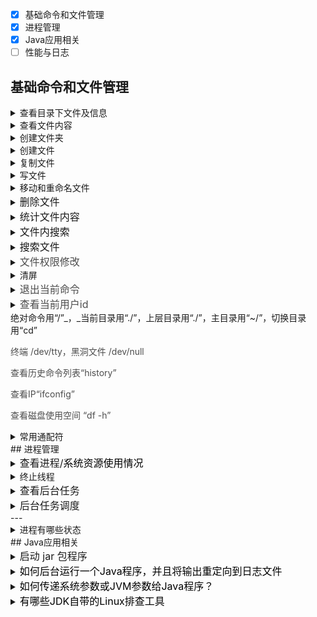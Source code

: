 - [x] 基础命令和文件管理
- [x] 进程管理
- [x] Java应用相关
- [ ] 性能与日志

## 基础命令和文件管理
<details class="lake-collapse"><summary id="u684a7bb8"><span class="ne-text">查看目录下文件及信息</span></summary><p id="u4de14c91" class="ne-p"><span class="ne-text">“</span><span class="ne-text" style="color: rgb(0, 0, 0); font-size: 14px">ls </span><span class="ne-text">”a表示所有文件，l表示详细信息</span></p></details>
<details class="lake-collapse"><summary id="u6a9650cc"><span class="ne-text">查看文件内容</span></summary><p id="u9b8e546b" class="ne-p"><span class="ne-text"> “cat”快速显示全部内容</span></p><p id="u73e87b54" class="ne-p"><span class="ne-text">“less”分页查看，q退出</span></p><p id="u9e6081ef" class="ne-p"><span class="ne-text">“head -n 行数 文件名”查看文件开头几行</span></p><p id="ued5b0e8d" class="ne-p"><span class="ne-text">“tail -n 行数 文件名”查看文件末尾几行</span></p><p id="u15737048" class="ne-p"><span class="ne-text">“tail -f 文件名”实时追踪文件更新</span></p></details>
<details class="lake-collapse"><summary id="u8dedbb68"><span class="ne-text">创建文件夹</span></summary><p id="u2bb87038" class="ne-p"><span class="ne-text">“</span><span class="ne-text" style="color: rgb(77, 77, 77); font-size: 16px">mkdir</span><span class="ne-text">”</span></p></details>
<details class="lake-collapse"><summary id="ud5a65969"><span class="ne-text">创建文件</span></summary><p id="u561b01a1" class="ne-p"><span class="ne-text">“touch 文件名”</span><em><span class="ne-text">(</span></em><em><span class="ne-text" style="color: rgb(0, 0, 0); font-size: 16px">创建/更新文件时间</span></em><em><span class="ne-text">)</span></em></p><p id="ua843d7c4" class="ne-p"><span class="ne-text">“&gt; 文件名”(</span><span class="ne-text" style="color: rgb(0, 0, 0); font-size: 16px">会清空文件内容</span><span class="ne-text">)</span></p><p id="u4f77b7aa" class="ne-p"><span class="ne-text">“echo 内容 &gt; 文件名</span><strong><span class="ne-text">”</span></strong><span class="ne-text">(</span><span class="ne-text" style="color: rgb(0, 0, 0); font-size: 16px">创建带内容的文件</span><span class="ne-text">)</span></p></details>
<details class="lake-collapse"><summary id="u48bf7039"><span class="ne-text">复制文件</span></summary><p id="ucf0c3073" class="ne-p"><span class="ne-text">“</span><span class="ne-text" style="color: rgb(0, 0, 0); font-size: 14px">cp 源文件 目标路径</span><span class="ne-text">”r 递归复制，i 覆盖提示确认，v 显示复制详情</span></p></details>
<details class="lake-collapse"><summary id="u66e99759"><span class="ne-text">写文件</span></summary><p id="u78a748e9" class="ne-p"><span class="ne-text" style="font-size: 14px">echo&quot;Hello&quot; &gt; test.txt </span><em><span class="ne-text" style="font-size: 14px">覆盖写入</span></em></p><p id="u9bed1f8a" class="ne-p"><span class="ne-text" style="font-size: 14px">echo&quot;World&quot; &gt;&gt; test.txt </span><em><span class="ne-text" style="font-size: 14px"> 追加写入</span></em></p><p id="ub3aad5af" class="ne-p"><span class="ne-text">vim </span><span class="ne-text" style="color: rgb(0, 0, 0); font-size: 14px">test.txt 自由写</span></p></details>
<details class="lake-collapse"><summary id="uba75ee7f"><span class="ne-text">移动和重命名文件</span></summary><p id="uea41babc" class="ne-p"><span class="ne-text">mv file.txt /target_dir/  # 将文件移动到目录</span></p><p id="u7aa77b04" class="ne-p"><span class="ne-text">mv old.txt new.txt        # 重命名文件</span></p></details>
<details class="lake-collapse"><summary id="uda220f93"><span class="ne-text" style="font-size: 16px">删除文件</span></summary><p id="u344d09e2" class="ne-p"><span class="ne-text" style="color: rgb(0, 0, 0); font-size: 14px">rm 文件名  ，f 强制删除，i 删除前确认， r 递归删除目录及内容</span></p></details>
<details class="lake-collapse"><summary id="u7fcdc569"><span class="ne-text" style="font-size: 16px">统计文件内容</span></summary><p id="u2906f15d" class="ne-p"><span class="ne-text" style="color: rgb(0, 0, 0); font-size: 14px">wc 文件名，l 仅统计行数，w 仅统计单词数，c仅统计字节数，m统计字符数</span></p></details>
<details class="lake-collapse"><summary id="u2c43bf72"><span class="ne-text" style="font-size: 16px">文件内搜索</span></summary><p id="ud4aa27b1" class="ne-p"><span class="ne-text" style="color: rgb(0, 0, 0); font-size: 14px">grep &quot;关键词&quot; 文件名</span></p><p id="u3fb6c7bd" class="ne-p"><span class="ne-text" style="color: rgb(0, 0, 0); font-size: 14px">i 忽略大小写，n 显示匹配行号，v 搜索不包含关键词的行，r 递归搜索目录，l 仅显示包含匹配项的文件名</span></p></details>
<details class="lake-collapse"><summary id="u19b2394e"><span class="ne-text" style="font-size: 16px">搜索文件</span></summary><p id="u3261835c" class="ne-p"><span class="ne-text">find 搜索路径 -name &quot;文件名&quot;，按照文件名搜索</span></p><p id="u96e52e4b" class="ne-p"><span class="ne-text">grep &quot;关键词&quot; 文件路径，按照内容搜索</span></p></details>
<details class="lake-collapse"><summary id="u8566cd83"><span class="ne-text" style="color: rgb(77, 77, 77); font-size: 16px">文件权限修改</span></summary><p id="u346b608f" class="ne-p"><span class="ne-text" style="color: rgb(77, 77, 77); font-size: 16px">“</span><span class="ne-text" style="font-size: 14px">chmod</span><span class="ne-text" style="color: rgb(0, 0, 0); font-size: 14px"> 755 文件名</span><span class="ne-text" style="color: rgb(77, 77, 77); font-size: 16px">” 所有者，组，其他；4读2写1执行</span></p></details>
<details class="lake-collapse"><summary id="uc4bbb494"><span class="ne-text">清屏</span></summary><p id="u906ef1c7" class="ne-p"><span class="ne-text">“clear”</span></p></details>
<details class="lake-collapse"><summary id="ucfb87aa0"><span class="ne-text" style="color: rgb(77, 77, 77); font-size: 16px">退出当前命令</span></summary><p id="u74042b6f" class="ne-p"><span class="ne-text" style="color: rgb(77, 77, 77); font-size: 16px">ctrl+c 彻底退出</span></p></details>
<details class="lake-collapse"><summary id="u72dedbc1"><span class="ne-text" style="color: rgb(77, 77, 77); font-size: 16px">查看当前用户id</span></summary><p id="u7bc22842" class="ne-p"><span class="ne-text" style="color: rgb(77, 77, 77); font-size: 16px">“id”</span></p></details>
绝对命令用“/”_，_当前目录用“./”，上层目录用“./”，主目录用“~/”，切换目录用“cd”

<font style="color:rgb(77, 77, 77);">终端 /dev/tty，黑洞文件 /dev/null</font>

<font style="color:rgb(77, 77, 77);">查看历史命令列表“history”</font>

<font style="color:rgb(77, 77, 77);">查看IP“ifconfig”</font>

<font style="color:rgb(77, 77, 77);">查看磁盘使用空间 “df -h”</font>

<details class="lake-collapse"><summary id="ue7bbad05"><span class="ne-text">常用通配符</span></summary><p id="ub3e14c1f" class="ne-p"><span class="ne-text" style="font-size: 16px">rm *.log      # 删除所有.log结尾的文件，*匹</span><span class="ne-text" style="color: rgb(0, 0, 0); font-size: 16px">配任意数量任意字符（包括空字符）</span></p><p id="u9b02657c" class="ne-p"><span class="ne-text" style="color: rgb(0, 0, 0); font-size: 16px">ls file?.txt  # 匹配 file1.txt、fileA.txt 等 ，？匹配</span><span class="ne-text">单个</span><span class="ne-text" style="color: rgb(0, 0, 0); font-size: 16px">任意字符</span></p><p id="uf56e5388" class="ne-p"><span class="ne-text" style="color: rgb(0, 0, 0); font-size: 16px">ls file[123].txt  # 匹配 file1.txt、file2.txt、file3.txt，[]匹配括号内任意一个字符</span></p><p id="ued8ae0d4" class="ne-p"><span class="ne-text" style="color: rgb(0, 0, 0); font-size: 16px">ls file[!a-z].txt  # 排除字母命名的文件，[!]或[^]匹配不在括号内的字符</span></p><p id="ud809f40f" class="ne-p"><span class="ne-text" style="color: rgb(0, 0, 0); font-size: 16px">cp file.{txt,bak}  # 同时操作 file.txt 和 file.bak，{}生成多个匹配组合</span></p></details>
## 进程管理
<details class="lake-collapse"><summary id="u3d9cb2fc"><span class="ne-text" style="font-size: 16px">查看进程/</span><span class="ne-text" style="color: rgb(0, 0, 0); font-size: 16px">系统资源使用情况</span></summary><p id="u2b40d7e8" class="ne-p"><span class="ne-text" style="font-size: 16px">ps 查看当前进程快照</span></p><ul class="ne-ul"><li id="u84d02864" data-lake-index-type="0"><span class="ne-text">ps aux       # 查看所有用户的所有进程（详细）  </span></li><li id="u7f626f9b" data-lake-index-type="0"><span class="ne-text">ps -ef       # 查看全格式进程列表（含父进程ID）  </span></li><li id="ua62f042b" data-lake-index-type="0"><span class="ne-text">ps -eLf      # 查看进程及线程（L显示线程）</span></li><li id="u60233eaf" data-lake-index-type="0"><span class="ne-text" style="color: rgb(0, 0, 0); font-size: 14px">ps aux | grep 进程名 </span><span class="ne-text"># 模糊匹配进程名（常用，但会包含grep自身）</span></li></ul><p id="u258b5383" class="ne-p"><span class="ne-text">top 实时动态查看进程（按 </span><code class="ne-code"><span class="ne-text">q</span></code><span class="ne-text">退出）</span></p><ul class="ne-ul"><li id="uf21457b7" data-lake-index-type="0"><span class="ne-text">top              # 默认按CPU占用排序  </span></li><li id="u084fe17b" data-lake-index-type="0"><span class="ne-text">top -p PID   # 监控指定PID的进程</span></li></ul></details>
<details class="lake-collapse"><summary id="u3eb8e8fc"><span class="ne-text">终止线程</span></summary><p id="u54fda43a" class="ne-p"><span class="ne-text">kill -15 PID，请求进程正常退出</span></p><p id="ue727bc94" class="ne-p"><span class="ne-text">kill -9 PID，强制终止，立即杀死进程</span></p><p id="u1cd6bdbe" class="ne-p"><span class="ne-text">pkill 进程名          # 按名称终止（如 `pkill nginx`）  </span></p><p id="u0e71512e" class="ne-p"><span class="ne-text">killall 进程名       # 终止所有同名进程（如 `killall java`）</span></p></details>
<details class="lake-collapse"><summary id="uf3cfcc09"><span class="ne-text" style="font-size: 16px">查看后台任务</span></summary><p id="ueedea950" class="ne-p"><span class="ne-text">jobs -l，l 显示任务详情</span></p></details>
<details class="lake-collapse"><summary id="u16bf9444"><span class="ne-text" style="font-size: 16px">后台任务调度</span></summary><p id="ucb6874f5" class="ne-p"><span class="ne-text">fg %任务编号，后台任务调到前台执行</span></p><p id="ua5b3c8f5" class="ne-p"><span class="ne-text">bg %任务编号，将停止的后台任务在后台继续执行</span></p></details>
---

<details class="lake-collapse"><summary id="u660ce738"><span class="ne-text">进程有哪些状态</span></summary><ol class="ne-ol"><li id="u72a43daa" data-lake-index-type="0" style="text-align: left"><strong><span class="ne-text" style="color: rgb(0, 0, 0); font-size: 16px">运行（Running）</span></strong><span class="ne-text" style="color: rgb(0, 0, 0); font-size: 16px"> - 符号</span><span class="ne-text" style="color: rgb(0, 0, 0); font-size: 16px"> </span><code class="ne-code"><span class="ne-text" style="color: rgb(0, 0, 0); font-size: 14px">R</span></code><span class="ne-text" style="color: rgb(0, 0, 0); font-size: 16px">进程正在执行或就绪（等待 CPU 调度）。</span></li><li id="u27de0b22" data-lake-index-type="0" style="text-align: left"><strong><span class="ne-text" style="color: rgb(0, 0, 0); font-size: 16px">可中断睡眠（Interruptible Sleep）</span></strong><span class="ne-text" style="color: rgb(0, 0, 0); font-size: 16px"> - 符号</span><span class="ne-text" style="color: rgb(0, 0, 0); font-size: 16px"> </span><code class="ne-code"><span class="ne-text" style="color: rgb(0, 0, 0); font-size: 14px">S</span></code><span class="ne-text" style="color: rgb(0, 0, 0); font-size: 16px">进程在等待某个事件（如 I/O 完成），可以被信号唤醒。</span></li><li id="ub90992d5" data-lake-index-type="0" style="text-align: left"><strong><span class="ne-text" style="color: rgb(0, 0, 0); font-size: 16px">不可中断睡眠（Uninterruptible Sleep）</span></strong><span class="ne-text" style="color: rgb(0, 0, 0); font-size: 16px"> - 符号</span><span class="ne-text" style="color: rgb(0, 0, 0); font-size: 16px"> </span><code class="ne-code"><span class="ne-text" style="color: rgb(0, 0, 0); font-size: 14px">D</span></code><span class="ne-text" style="color: rgb(0, 0, 0); font-size: 16px">进程在等待硬件条件（如磁盘 I/O），</span><strong><span class="ne-text" style="color: rgb(0, 0, 0); font-size: 16px">不能被信号中断</span></strong><span class="ne-text" style="color: rgb(0, 0, 0); font-size: 16px">，常见于内核态操作。</span></li><li id="ud05026eb" data-lake-index-type="0" style="text-align: left"><strong><span class="ne-text" style="color: rgb(0, 0, 0); font-size: 16px">僵尸（Zombie）</span></strong><span class="ne-text" style="color: rgb(0, 0, 0); font-size: 16px"> - 符号</span><span class="ne-text" style="color: rgb(0, 0, 0); font-size: 16px"> </span><code class="ne-code"><span class="ne-text" style="color: rgb(0, 0, 0); font-size: 14px">Z</span></code><span class="ne-text" style="color: rgb(0, 0, 0); font-size: 16px">进程已终止，但其父进程尚未回收资源（需手动清理或等待父进程退出）。</span></li><li id="ud336d086" data-lake-index-type="0" style="text-align: left"><strong><span class="ne-text" style="color: rgb(0, 0, 0); font-size: 16px">停止（Stopped）</span></strong><span class="ne-text" style="color: rgb(0, 0, 0); font-size: 16px"> - 符号</span><span class="ne-text" style="color: rgb(0, 0, 0); font-size: 16px"> </span><code class="ne-code"><span class="ne-text" style="color: rgb(0, 0, 0); font-size: 14px">T</span></code><span class="ne-text" style="color: rgb(0, 0, 0); font-size: 16px">进程被信号（如</span><span class="ne-text" style="color: rgb(0, 0, 0); font-size: 16px"> </span><code class="ne-code"><span class="ne-text" style="color: rgb(0, 0, 0); font-size: 14px">SIGSTOP</span></code><span class="ne-text" style="color: rgb(0, 0, 0); font-size: 16px">）暂停，或正在被调试器跟踪。</span></li><li id="u6ab7e707" data-lake-index-type="0" style="text-align: left"><strong><span class="ne-text" style="color: rgb(0, 0, 0); font-size: 16px">跟踪（Tracing stop）</span></strong><span class="ne-text" style="color: rgb(0, 0, 0); font-size: 16px"> - 符号</span><span class="ne-text" style="color: rgb(0, 0, 0); font-size: 16px"> </span><code class="ne-code"><span class="ne-text" style="color: rgb(0, 0, 0); font-size: 14px">t</span></code><span class="ne-text" style="color: rgb(0, 0, 0); font-size: 16px">进程被调试器（如</span><span class="ne-text" style="color: rgb(0, 0, 0); font-size: 16px"> </span><code class="ne-code"><span class="ne-text" style="color: rgb(0, 0, 0); font-size: 14px">gdb</span></code><span class="ne-text" style="color: rgb(0, 0, 0); font-size: 16px">）暂停跟踪。</span></li><li id="ucf030df7" data-lake-index-type="0" style="text-align: left"><strong><span class="ne-text" style="color: rgb(0, 0, 0); font-size: 16px">死亡（Dead）</span></strong><span class="ne-text" style="color: rgb(0, 0, 0); font-size: 16px"> - 符号 </span><code class="ne-code"><span class="ne-text" style="color: rgb(0, 0, 0); font-size: 14px">X</span></code><span class="ne-text" style="color: rgb(0, 0, 0); font-size: 16px">进程完全终止（极少在 </span><code class="ne-code"><span class="ne-text" style="color: rgb(0, 0, 0); font-size: 14px">ps</span></code><span class="ne-text" style="color: rgb(0, 0, 0); font-size: 16px">中看到）。</span></li></ol></details>
## Java应用相关
<details class="lake-collapse"><summary id="u8b268d96"><span class="ne-text" style="font-size: 16px">启动 jar 包程序</span></summary><p id="u38992a66" class="ne-p"><span class="ne-text">java -jar app.jar</span></p></details>
<details class="lake-collapse"><summary id="u6f64aa9c"><span class="ne-text" style="color: rgb(0, 0, 0); font-size: 16px">如何后台运行一个Java程序，并且将输出重定向到日志文件</span></summary><p id="u18089133" class="ne-p"><span class="ne-text">nohup java -jar your_app.jar &gt; output.log 2&gt;&amp;1 &amp;</span></p><ul class="ne-ul"><li id="ua25d066b" data-lake-index-type="0"><span class="ne-text">nohup 保证</span><span class="ne-text" style="color: rgb(0, 0, 0); font-size: 16px">终端关闭后程序仍运行</span></li><li id="ub3c8fb82" data-lake-index-type="0"><span class="ne-text" style="color: rgb(0, 0, 0); font-size: 16px">&gt; output.log 将标准输出（</span><code class="ne-code"><span class="ne-text" style="color: rgb(0, 0, 0); font-size: 14px">stdout</span></code><span class="ne-text" style="color: rgb(0, 0, 0); font-size: 16px">）重定向到 </span><code class="ne-code"><span class="ne-text" style="color: rgb(0, 0, 0); font-size: 14px">output.log</span></code><span class="ne-text" style="color: rgb(0, 0, 0); font-size: 16px">文件</span></li><li id="ufcad3937" data-lake-index-type="0"><span class="ne-text" style="color: rgb(0, 0, 0); font-size: 16px">2&gt;&amp;1 将错误输出（</span><code class="ne-code"><span class="ne-text" style="color: rgb(0, 0, 0); font-size: 14px">stderr</span></code><span class="ne-text" style="color: rgb(0, 0, 0); font-size: 16px">）合并到标准输出</span></li><li id="u54ac0851" data-lake-index-type="0"><span class="ne-text" style="color: rgb(0, 0, 0); font-size: 16px">&amp; 让程序在后台运行</span></li></ul></details>
<details class="lake-collapse"><summary id="u4b5d15b3"><span class="ne-text" style="color: rgb(0, 0, 0); font-size: 16px">如何传递系统参数或JVM参数给Java程序？</span></summary><p id="ue74c8a48" class="ne-p"><span class="ne-text">java -Xms512m -Xmx1024m -XX:+UseG1GC -jar app.jar</span></p><ul class="ne-ul"><li id="u220e0886" data-lake-index-type="0" style="text-align: left"><code class="ne-code"><span class="ne-text" style="color: rgb(0, 0, 0); font-size: 14px">-Xms</span></code><span class="ne-text" style="color: rgb(0, 0, 0); font-size: 16px">：初始堆内存（如</span><span class="ne-text" style="color: rgb(0, 0, 0); font-size: 16px"> </span><code class="ne-code"><span class="ne-text" style="color: rgb(0, 0, 0); font-size: 14px">-Xms512m</span></code><span class="ne-text" style="color: rgb(0, 0, 0); font-size: 16px">）。</span></li><li id="u2a1a1dfa" data-lake-index-type="0" style="text-align: left"><code class="ne-code"><span class="ne-text" style="color: rgb(0, 0, 0); font-size: 14px">-Xmx</span></code><span class="ne-text" style="color: rgb(0, 0, 0); font-size: 16px">：最大堆内存（如</span><span class="ne-text" style="color: rgb(0, 0, 0); font-size: 16px"> </span><code class="ne-code"><span class="ne-text" style="color: rgb(0, 0, 0); font-size: 14px">-Xmx1024m</span></code><span class="ne-text" style="color: rgb(0, 0, 0); font-size: 16px">）。</span></li><li id="u250e5ae9" data-lake-index-type="0" style="text-align: left"><code class="ne-code"><span class="ne-text" style="color: rgb(0, 0, 0); font-size: 14px">-XX:+UseG1GC</span></code><span class="ne-text" style="color: rgb(0, 0, 0); font-size: 16px">：启用 G1 垃圾回收器。</span></li><li id="udbb3fa4f" data-lake-index-type="0" style="text-align: left"><code class="ne-code"><span class="ne-text" style="color: rgb(0, 0, 0); font-size: 14px">-XX:MaxMetaspaceSize=256m</span></code><span class="ne-text" style="color: rgb(0, 0, 0); font-size: 16px">：限制元空间大小。</span></li></ul></details>
<details class="lake-collapse"><summary id="ub13719a1"><span class="ne-text" style="color: rgb(0, 0, 0); font-size: 16px">有哪些JDK自带的Linux排查工具</span></summary><p id="u1fb7dd00" class="ne-p"><span class="ne-text" style="font-size: 16px">jps -l，</span><span class="ne-text" style="color: rgb(0, 0, 0); font-size: 16px">查看当前用户的 Java 进程</span></p><p id="u97d295c6" class="ne-p"><span class="ne-text" style="color: rgb(0, 0, 0); font-size: 14px">jstack PID，</span><span class="ne-text" style="color: rgb(0, 0, 0); font-size: 16px">抓取 Java 进程的线程堆栈（排查死锁、卡顿）</span></p><p id="u13717eb0" class="ne-p"><span class="ne-text">jstat，监控 JVM 统计信息（GC、类加载等）</span></p><p id="u3aa06ad7" class="ne-p"><span class="ne-text">jmap，生成堆内存转储（分析内存泄漏）</span></p><p id="ucd2b8c88" class="ne-p"><span class="ne-text" style="color: rgb(0, 0, 0); font-size: 16px"></span></p></details>
